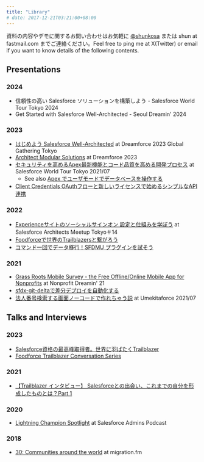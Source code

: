 ```yaml
---
title: "Library"
# date: 2017-12-21T03:21:00+08:00
---
```

資料の内容やデモに関するお問い合わせはお気軽に [@shunkosa](https://www.twitter.com/shunkosa) または shun at fastmail.com までご連絡ください。Feel free to ping me at X(Twitter) or email if you want to know details of the following contents.

## Presentations
### 2024
* 信頼性の高い Salesforce ソリューションを構築しよう - Salesforce World Tour Tokyo 2024
* Get Started with Salesforce Well-Architected - Seoul Dreamin' 2024

### 2023
* [はじめよう Salesforce Well-Architected](https://docs.google.com/presentation/d/1azqLov8l9sjdbWfeo-CF3-n_rC1r8bHt2-9vV8J_5bY/edit?usp=sharing) at Dreamforce 2023 Global Gathering Tokyo
* [Architect Modular Solutions](../posts/img/df23.png) at Dreamforce 2023
* [セキュリティを高めるApex最新機能とコード品質を高める開発プロセス](https://drive.google.com/drive/folders/1s-9uMTzcS94qObx3dKYU4aKeZqQvPk0S?ths=true) at Salesforce World Tour Tokyo 2021/07
  * See also [Apex でユーザモードでデータベースを操作する](https://qiita.com/shunkosa/items/1a1bbe25165d19b6d510)
* [Client Credentials OAuthフローと新しいライセンスで始めるシンプルなAPI連携](https://docs.google.com/presentation/d/1l9pIWeSbabllF362Q6uq_o0HzzXenQqlKyY-mPaECOI/edit?usp=sharing)

### 2022
* [Experienceサイトのソーシャルサインオン 設定と仕組みを学ぼう](https://docs.google.com/presentation/d/1EfqmrMV2DhbTASxpBdCuRlKdJOuQa9X4B0grxhAh13Y/edit?usp=sharing) at Salesforce Architects Meetup Tokyo＃14
* [Foodforceで世界のTrailblazersと繋がろう](https://docs.google.com/presentation/d/1Mo_v0rw83R9jY6F_iEBUzfZAwo4cSIBobsXMzUUK01w/edit?usp=sharing)
* [コマンド一回でデータ移行！SFDMU プラグインを試そう](https://docs.google.com/presentation/d/19Yh6FkyluJA35OQ3eo5YWC9zSYM2t50s8NKaJnBm5ds/edit?usp=sharing)

### 2021
* [Grass Roots Mobile Survey - the Free Offline/Online Mobile App for Nonprofits](https://www.youtube.com/watch?v=8-oT0hvZXJw) at Nonprofit Dreamin' 21
* [sfdx-git-deltaで差分デプロイを自動化する](https://docs.google.com/presentation/d/1GZjZnq_CFRB94Q81cUhgrC3GB6zExDwUbicvaUg3fNE/edit?usp=sharing)
* [法人番号検索する画面ノーコードで作れちゃう説](https://docs.google.com/presentation/d/19cWOLP6Esvf-5rfhyNY6q0aLnANSZ5fBUAM4gJ0yrF8/edit?usp=sharing) at Umekitaforce 2021/07

## Talks and Interviews
### 2023
* [Salesforce資格の最高峰取得者。世界に羽ばたくTrailblazer](https://www.salesforce.com/jp/blog/jp-achieved-highest-salesforce-qualification/)
* [Foodforce Trailblazer Conversation Series](https://www.linkedin.com/feed/update/urn:li:activity:7135574836231196673/)

### 2021
* [【Trailblazer インタビュー】 Salesforceとの出会い、これまでの自分を形成したものとは？Part 1](https://www.salesforce.com/jp/blog/trailblazers-vol8/)

### 2020
* [Lightning Champion Spotlight](https://admin.salesforce.com/blog/2020/lightning-champion-spotlight-shun-kosaka) at Salesforce Admins Podcast

### 2018
* [30: Communities around the world](https://migration.fm/030/) at migration.fm

